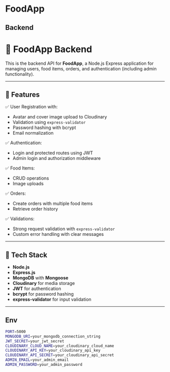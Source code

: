 # FoodApp

## Backend

# 🍔 FoodApp Backend

This is the backend API for **FoodApp**, a Node.js Express application for managing users, food items, orders, and authentication (including admin functionality).

---

## 🚀 Features

✅ User Registration with:

- Avatar and cover image upload to Cloudinary
- Validation using `express-validator`
- Password hashing with bcrypt
- Email normalization

✅ Authentication:

- Login and protected routes using JWT
- Admin login and authorization middleware

✅ Food Items:

- CRUD operations
- Image uploads

✅ Orders:

- Create orders with multiple food items
- Retrieve order history

✅ Validations:

- Strong request validation with `express-validator`
- Custom error handling with clear messages

---

## 🧰 Tech Stack

- **Node.js**
- **Express.js**
- **MongoDB** with **Mongoose**
- **Cloudinary** for media storage
- **JWT** for authentication
- **bcrypt** for password hashing
- **express-validator** for input validation

---

## Env

```bash
PORT=5000
MONGODB_URI=your_mongodb_connection_string
JWT_SECRET=your_jwt_secret
CLOUDINARY_CLOUD_NAME=your_cloudinary_cloud_name
CLOUDINARY_API_KEY=your_cloudinary_api_key
CLOUDINARY_API_SECRET=your_cloudinary_api_secret
ADMIN_EMAIL=your_admin_email
ADMIN_PASSWORD=your_admin_password
```

